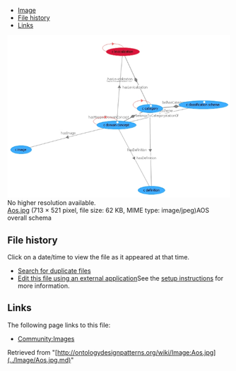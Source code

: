 * [Image](../Image/Aos.jpg.md#file)
* [File history](../Image/Aos.jpg.md#filehistory)
* [Links](../Image/Aos.jpg.md#filelinks)

[![Image:Aos.jpg](../images/b/bf/Aos.jpg)](../images/b/bf/Aos.jpg)  
No higher resolution available.  
[Aos.jpg](../images/b/bf/Aos.jpg)‎ (713 × 521 pixel, file size: 62 KB, MIME type: image/jpeg)AOS overall schema




## File history

Click on a date/time to view the file as it appeared at that time.



  
* [Search for duplicate files](http://ontologydesignpatterns.org/wiki/Special:FileDuplicateSearch/Aos.jpg "Special:FileDuplicateSearch/Aos.jpg")
* [Edit this file using an external application](http://ontologydesignpatterns.org/wiki/index.php?title=Image:Aos.jpg&action=edit&externaledit=true&mode=file "Image:Aos.jpg")See the [setup instructions](http://www.mediawiki.org/wiki/Manual:External_editors "http://www.mediawiki.org/wiki/Manual:External_editors") for more information.

## Links



The following page links to this file:


* [Community:Images](../Community/Images.md "Community:Images")


Retrieved from "[http://ontologydesignpatterns.org/wiki/Image:Aos.jpg](../Image/Aos.jpg.md)"